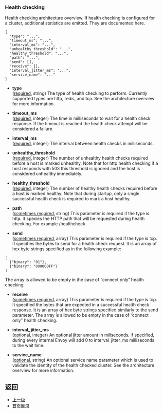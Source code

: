 ### Health checking
Health checking architecture overview.
If health checking is configured for a cluster, additional statistics are emitted. They are documented here.
```
{
  "type": "...",
  "timeout_ms": "...",
  "interval_ms": "...",
  "unhealthy_threshold": "...",
  "healthy_threshold": "...",
  "path": "...",
  "send": [],
  "receive": [],
  "interval_jitter_ms": "...",
  "service_name": "..."
}
```
- **type**</br>
	([required](#), string) The type of health checking to perform. Currently supported types are http, redis, and tcp. See the architecture overview for more information.

- **timeout_ms**</br>
	([required](#), integer) The time in milliseconds to wait for a health check response. If the timeout is reached the health check attempt will be considered a failure.

- **interval_ms**</br>
	([required](#), integer) The interval between health checks in milliseconds.

- **unhealthy_threshold**</br>
	([required](#), integer) The number of unhealthy health checks required before a host is marked unhealthy. Note that for http health checking if a host responds with 503 this threshold is ignored and the host is considered unhealthy immediately.

- **healthy_threshold**</br>
	([required](#), integer) The number of healthy health checks required before a host is marked healthy. Note that during startup, only a single successful health check is required to mark a host healthy.

- **path**</br>
	([sometimes required](#), string) This parameter is required if the type is http. It species the HTTP path that will be requested during health checking. For example /healthcheck.

- **send**</br>
	([sometimes required](#), array) This parameter is required if the type is tcp. It specifies the bytes to send for a health check request. It is an array of hex byte strings specified as in the following example:


```
[
  {"binary": "01"},
  {"binary": "000000FF"}
]
```
The array is allowed to be empty in the case of “connect only” health checking.

- **receive**</br>
	([sometimes required](#), array) This parameter is required if the type is tcp. It specified the bytes that are expected in a successful health check response. It is an array of hex byte strings specified similarly to the send parameter. The array is allowed to be empty in the case of “connect only” health checking.

- **interval_jitter_ms**</br>
	([optional](#), integer) An optional jitter amount in millseconds. If specified, during every internal Envoy will add 0 to interval_jitter_ms milliseconds to the wait time.

- **service_name**</br>
	([optional](#), string) An optional service name parameter which is used to validate the identity of the health checked cluster. See the architecture overview for more information.


## 返回
- [上一级](../Cluster.md)
- [首页目录](../../../README.md)